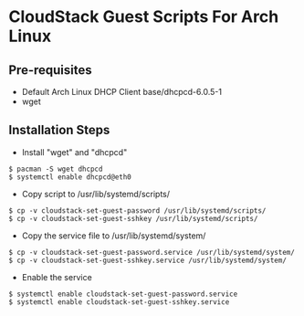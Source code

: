 CloudStack Guest Scripts For Arch Linux
======================================

Pre-requisites
--------------

* Default Arch Linux DHCP Client base/dhcpcd-6.0.5-1
* wget

Installation Steps
------------------

* Install "wget" and "dhcpcd"

```
$ pacman -S wget dhcpcd
$ systemctl enable dhcpcd@eth0
```

* Copy script to /usr/lib/systemd/scripts/

```
$ cp -v cloudstack-set-guest-password /usr/lib/systemd/scripts/
$ cp -v cloudstack-set-guest-sshkey /usr/lib/systemd/scripts/
```

* Copy the service file to /usr/lib/systemd/system/

```
$ cp -v cloudstack-set-guest-password.service /usr/lib/systemd/system/
$ cp -v cloudstack-set-guest-sshkey.service /usr/lib/systemd/system/
```
* Enable the service

```
$ systemctl enable cloudstack-set-guest-password.service
$ systemctl enable cloudstack-set-guest-sshkey.service
```
